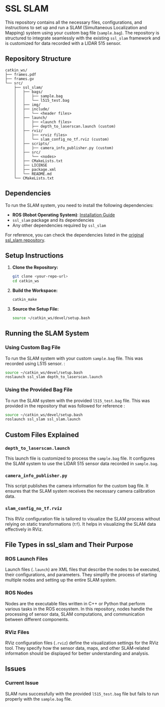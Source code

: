 # SSL SLAM 

This repository contains all the necessary files, configurations, and instructions to set up and run a SLAM (Simultaneous Localization and Mapping) system using your custom bag file (`sample.bag`). The repository is structured to integrate seamlessly with the existing `ssl_slam` framework and is customized for data recorded with a LIDAR 515 sensor.

## Repository Structure

```
catkin_ws/
├── frames.pdf
├── frames.gv
└── src/
    ├── ssl_slam/
    │   ├── bags/
    │   │   ├── sample.bag
    │   │   └── l515_test.bag
    │   ├── img/
    │   ├── include/
    │   │   └── <header files>
    │   ├── launch/
    │   │   ├── <launch files>
    │   │   ├── depth_to_laserscan.launch (custom)
    │   ├── rviz/
    │   │   ├── <rviz files>
    │   │   └── slam_config_no_tf.rviz (custom)
    │   ├── scripts/
    │   │   ├── camera_info_publisher.py (custom)
    │   ├── src/
    │   │   └── <nodes>
    │   ├── CMakeLists.txt
    │   ├── LICENSE
    │   ├── package.xml
    │   └── README.md
    └── CMakeLists.txt
```

## Dependencies

To run the SLAM system, you need to install the following dependencies:

- **ROS (Robot Operating System)**: [Installation Guide](http://wiki.ros.org/ROS/Installation)
- `ssl_slam` package and its dependencies
- Any other dependencies required by `ssl_slam`

For reference, you can check the dependencies listed in the [original ssl_slam repository](https://github.com/wh200720041/ssl_slam).

## Setup Instructions

1. **Clone the Repository:**

    ```sh
    git clone <your-repo-url>
    cd catkin_ws
    ```

2. **Build the Workspace:**

    ```sh
    catkin_make
    ```

3. **Source the Setup File:**

    ```sh
    source ~/catkin_ws/devel/setup.bash
    ```

## Running the SLAM System

### Using  Custom Bag File

To run the SLAM system with your custom `sample.bag` file. This was recorded using L515 sensor. :

```sh
source ~/catkin_ws/devel/setup.bash
roslaunch ssl_slam depth_to_laserscan.launch
```


### Using the Provided Bag File

To run the SLAM system with the provided `l515_test.bag` file. This was provided in the repository that was followed for reference :

```sh
source ~/catkin_ws/devel/setup.bash
roslaunch ssl_slam ssl_slam.launch
```

## Custom Files Explained

### `depth_to_laserscan.launch`
This launch file is customized to process the `sample.bag` file. It configures the SLAM system to use the LIDAR 515 sensor data recorded in `sample.bag`.

### `camera_info_publisher.py`
This script publishes the camera information for the custom bag file. It ensures that the SLAM system receives the necessary camera calibration data.

### `slam_config_no_tf.rviz`
This RViz configuration file is tailored to visualize the SLAM process without relying on static transformations (`tf`). It helps in visualizing the SLAM data effectively in RViz.

## File Types in ssl_slam and Their Purpose

### ROS Launch Files
Launch files (`.launch`) are XML files that describe the nodes to be executed, their configurations, and parameters. They simplify the process of starting multiple nodes and setting up the entire SLAM system.

### ROS Nodes
Nodes are the executable files written in C++ or Python that perform various tasks in the ROS ecosystem. In this repository, nodes handle the processing of sensor data, SLAM computations, and communication between different components.

### RViz Files
RViz configuration files (`.rviz`) define the visualization settings for the RViz tool. They specify how the sensor data, maps, and other SLAM-related information should be displayed for better understanding and analysis.

## Issues 

### Current Issue
SLAM runs successfully with the provided `l515_test.bag` file but fails to run properly with the `sample.bag` file.
